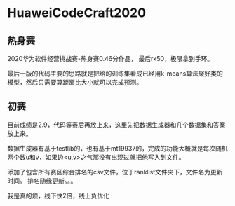 # HuaweiCodeCraft2020

## 热身赛
2020华为软件经营挑战赛-热身赛0.46分作品， 最后rk50，极限拿到手环。

最后一版的代码主要的思路就是把给的训练集看成已经用k-means算法聚好类的模型，然后只需要算距离比大小就可以完成预测。

## 初赛
目前成绩是2.9，代码等赛后再放上来，这里先把数据生成器和几个数据集和答案放上来。

数据生成器有基于testlib的，也有基于mt19937的，完成的功能大概就是每次随机两个数u和v，如果边<u,v>之气那没有出现过就把他写入到文件。

添加了包含所有赛区综合排名的csv文件，位于ranklist文件夹下，文件名为更新时间。
排名随缘更新。。。

我是真的烦，线下快2倍，线上负优化
